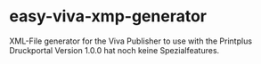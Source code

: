 # easy-viva-xmp-generator
XML-File generator for the Viva Publisher to use with the Printplus Druckportal
Version 1.0.0 hat noch keine Spezialfeatures.
